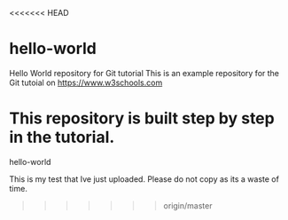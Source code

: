 <<<<<<< HEAD
# hello-world
Hello World repository for Git tutorial
This is an example repository for the Git tutoial on https://www.w3schools.com

This repository is built step by step in the tutorial.
=======
hello-world

This is my test that Ive just uploaded. Please do not copy as its a waste of time. 
>>>>>>> origin/master
